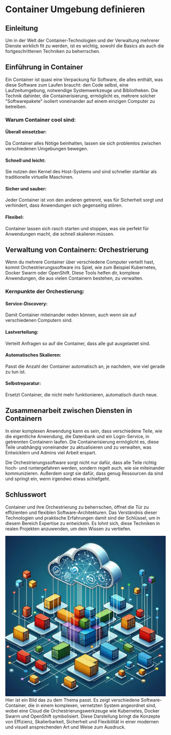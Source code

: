 # Container Umgebung definieren

## Einleitung 
Um in der Welt der Container-Technologien und der Verwaltung mehrerer Dienste wirklich fit zu werden, ist es wichtig, sowohl die Basics als auch die fortgeschrittenen Techniken zu beherrschen.

## Einführung in Container 
Ein Container ist quasi eine Verpackung für Software, die alles enthält, was diese Software zum Laufen braucht: den Code selbst, eine Laufzeitumgebung, notwendige Systemwerkzeuge und Bibliotheken. Die Technik dahinter, die Containerisierung, ermöglicht es, mehrere solcher "Softwarepakete" isoliert voneinander auf einem einzigen Computer zu betreiben.

### Warum Container cool sind:

#### Überall einsetzbar:
Da Container alles Nötige beinhalten, lassen sie sich problemlos zwischen verschiedenen Umgebungen bewegen.
#### Schnell und leicht:
Sie nutzen den Kernel des Host-Systems und sind schneller startklar als traditionelle virtuelle Maschinen.
#### Sicher und sauber:
Jeder Container ist von den anderen getrennt, was für Sicherheit sorgt und verhindert, dass Anwendungen sich gegenseitig stören.
#### Flexibel: 
Container lassen sich rasch starten und stoppen, was sie perfekt für Anwendungen macht, die schnell skalieren müssen.

## Verwaltung von Containern: Orchestrierung
Wenn du mehrere Container über verschiedene Computer verteilt hast, kommt Orchestrierungssoftware ins Spiel, wie zum Beispiel Kubernetes, Docker Swarm oder OpenShift. Diese Tools helfen dir, komplexe Anwendungen, die aus vielen Containern bestehen, zu verwalten.

### Kernpunkte der Orchestierung:

#### Service-Discovery:
Damit Container miteinander reden können, auch wenn sie auf verschiedenen Computern sind.
#### Lastverteilung:
Verteilt Anfragen so auf die Container, dass alle gut ausgelastet sind.
#### Automatisches Skalieren:
Passt die Anzahl der Container automatisch an, je nachdem, wie viel gerade zu tun ist.
#### Selbstreparatur:
Ersetzt Container, die nicht mehr funktionieren, automatisch durch neue.


## Zusammenarbeit zwischen Diensten in Containern

In einer komplexen Anwendung kann es sein, dass verschiedene Teile, wie die eigentliche Anwendung, die Datenbank und ein Login-Service, in getrennten Containern laufen. Die Containerisierung ermöglicht es, diese Teile unabhängig voneinander zu aktualisieren und zu verwalten, was Entwicklern und Admins viel Arbeit erspart.

Die Orchestrierungssoftware sorgt nicht nur dafür, dass alle Teile richtig hoch- und runtergefahren werden, sondern regelt auch, wie sie miteinander kommunizieren. Außerdem sorgt sie dafür, dass genug Ressourcen da sind und springt ein, wenn irgendwo etwas schiefgeht.


## Schlusswort
Container und ihre Orchestrierung zu beherrschen, öffnet die Tür zu effizienten und flexiblen Software-Architekturen. Das Verständnis dieser Technologien und praktische Erfahrungen damit sind der Schlüssel, um in diesem Bereich Expertise zu entwickeln. Es lohnt sich, diese Techniken in realen Projekten anzuwenden, um dein Wissen zu vertiefen.



![Container-Bild](../Bilder/container_orchestration_illustration.jpg)
Hier ist ein Bild das zu dem Thema passt. Es zeigt verschiedene Software-Container, die in einem komplexen, vernetzten System angeordnet sind, wobei eine Cloud die Orchestrierungswerkzeuge wie Kubernetes, Docker Swarm und OpenShift symbolisiert. Diese Darstellung bringt die Konzepte von Effizienz, Skalierbarkeit, Sicherheit und Flexibilität in einer modernen und visuell ansprechenden Art und Weise zum Ausdruck.







